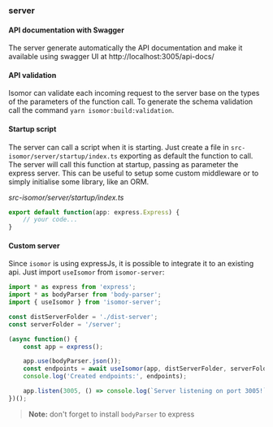 ### server

#### API documentation with Swagger

The server generate automatically the API documentation and make it available using swagger UI at http://localhost:3005/api-docs/

#### API validation

Isomor can validate each incoming request to the server base on the types of the parameters of the function call. To generate the schema validation call the command `yarn isomor:build:validation`.

#### Startup script

The server can call a script when it is starting. Just create a file in `src-isomor/server/startup/index.ts` exporting as default the function to call. The server will call this function at startup, passing as parameter the express server. This can be useful to setup some custom middleware or to simply initialise some library, like an ORM.

*src-isomor/server/startup/index.ts*
```ts
export default function(app: express.Express) {
    // your code...
}
```

#### Custom server

Since `isomor` is using expressJs, it is possible to integrate it to an existing api. Just import `useIsomor` from `isomor-server`:

```typescript
import * as express from 'express';
import * as bodyParser from 'body-parser';
import { useIsomor } from 'isomor-server';

const distServerFolder = './dist-server';
const serverFolder = '/server';

(async function() {
    const app = express();

    app.use(bodyParser.json());
    const endpoints = await useIsomor(app, distServerFolder, serverFolder);
    console.log('Created endpoints:', endpoints);

    app.listen(3005, () => console.log(`Server listening on port 3005!`));
})();
```

> **Note:** don't forget to install `bodyParser` to express
